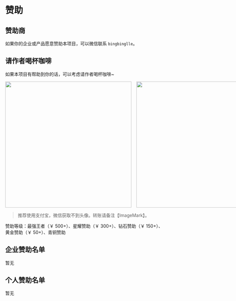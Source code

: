 # 赞助

## 赞助商

如果你的企业或产品愿意赞助本项目，可以微信联系 `bingbinglle`。

## 请作者喝杯咖啡

如果本项目有帮助到你的话，可以考虑请作者喝杯咖啡~

<div style="display: flex;column-gap:16px">
	<img src="/img/ali_pay.jpg" style="height: 400px;">
	<img src="/img/wechat_pay.jpg" style="height: 400px;">
</div>

> 推荐使用支付宝，微信获取不到头像。转账请备注【ImageMark】。

赞助等级：最强王者（￥ 500+）、星耀赞助（￥ 300+）、钻石赞助（￥ 150+）、黄金赞助（￥ 50+）、青铜赞助

## 企业赞助名单

暂无

## 个人赞助名单

暂无
